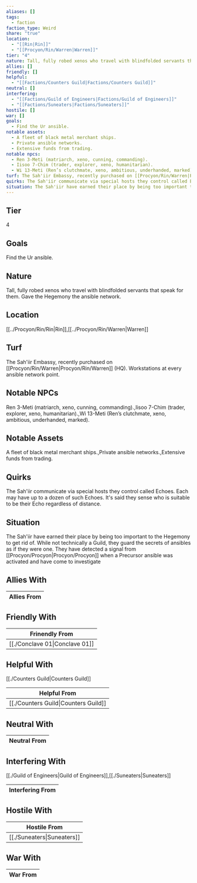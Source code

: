 ```yaml
---
aliases: []
tags:
  - faction
faction_type: Weird
share: "true"
location:
  - "[[Rin|Rin]]"
  - "[[Procyon/Rin/Warren|Warren]]"
tier: "4"
nature: Tall, fully robed xenos who travel with blindfolded servants that speak for them. Gave the Hegemony the ansible network.
allies: []
friendly: []
helpful:
  - "[[Factions/Counters Guild|Factions/Counters Guild]]"
neutral: []
interfering:
  - "[[Factions/Guild of Engineers|Factions/Guild of Engineers]]"
  - "[[Factions/Suneaters|Factions/Suneaters]]"
hostile: []
war: []
goals:
  - Find the Ur ansible.
notable assets:
  - A fleet of black metal merchant ships.
  - Private ansible networks.
  - Extensive funds from trading.
notable npcs:
  - Ren 3-Meti (matriarch, xeno, cunning, commanding).
  - Iisoo 7-Chim (trader, explorer, xeno, humanitarian).
  - Wi 13-Meti (Ren’s clutchmate, xeno, ambitious, underhanded, marked).
turf: The Sah'iir Embassy, recently purchased on [[Procyon/Rin/Warren|Procyon/Rin/Warren]] (HQ). Workstations at every ansible network point.
quirks: The Sah'iir communicate via special hosts they control called Echoes. Each may have up to a dozen of such Echoes. It's said they sense who is suitable to be their Echo regardless of distance.
situation: The Sah'iir have earned their place by being too important to the Hegemony to get rid of. While not technically a Guild, they guard the secrets of ansibles as if they were one. They have detected a signal from [[Procyon/Procyon|Procyon/Procyon]] when a Precursor ansible was activated and have come to investigate
---
```

## Tier

4

## Goals

Find the Ur ansible.

## Nature

Tall, fully robed xenos who travel with blindfolded servants that speak for them. Gave the Hegemony the ansible network.

## Location

[[../Procyon/Rin/Rin|Rin]],[[../Procyon/Rin/Warren|Warren]]

## Turf

The Sah'iir Embassy, recently purchased on [[Procyon/Rin/Warren|Procyon/Rin/Warren]] (HQ). Workstations at every ansible network point.

## Notable NPCs

Ren 3-Meti (matriarch, xeno, cunning, commanding).,Iisoo 7-Chim (trader, explorer, xeno, humanitarian).,Wi 13-Meti (Ren’s clutchmate, xeno, ambitious, underhanded, marked).

## Notable Assets

A fleet of black metal merchant ships.,Private ansible networks.,Extensive funds from trading.

## Quirks

The Sah'iir communicate via special hosts they control called Echoes. Each may have up to a dozen of such Echoes. It's said they sense who is suitable to be their Echo regardless of distance.

## Situation

The Sah'iir have earned their place by being too important to the Hegemony to get rid of. While not technically a Guild, they guard the secrets of ansibles as if they were one. They have detected a signal from [[Procyon/Procyon|Procyon/Procyon]] when a Precursor ansible was activated and have come to investigate

## Allies With



| Allies From |
| ----------- |


## Friendly With



| Frinendly From                           |
| ---------------------------------------- |
| [[./Conclave 01\|Conclave 01]] |


## Helpful With

[[./Counters Guild|Counters Guild]]

| Helpful From                                   |
| ---------------------------------------------- |
| [[./Counters Guild\|Counters Guild]] |


## Neutral With




| Neutral From |
| ------------ |



## Interfering With

[[./Guild of Engineers|Guild of Engineers]],[[./Suneaters|Suneaters]]


| Interfering From |
| ---------------- |



## Hostile With




| Hostile From                         |
| ------------------------------------ |
| [[./Suneaters\|Suneaters]] |



## War With



| War From |
| -------- |

